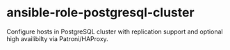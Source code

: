 # ansible-role-postgresql-cluster
Configure hosts in PostgreSQL cluster with replication support and optional high availibilty via Patroni/HAProxy.
